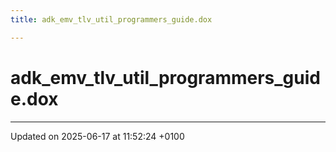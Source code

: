 ```yaml
---
title: adk_emv_tlv_util_programmers_guide.dox

---
```


# adk_emv_tlv_util_programmers_guide.dox








-------------------------------

Updated on 2025-06-17 at 11:52:24 +0100
